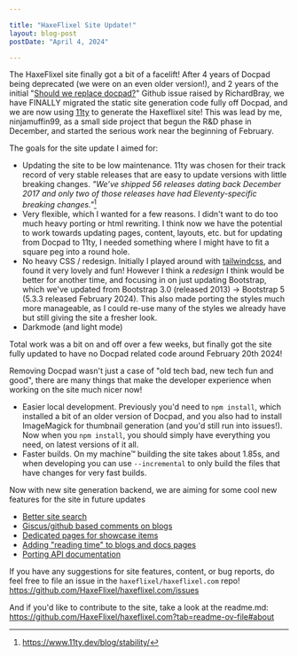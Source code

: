 ```yaml
---

title: "HaxeFlixel Site Update!"
layout: blog-post
postDate: "April 4, 2024"

---
```


The HaxeFlixel site finally got a bit of a facelift! After 4 years of Docpad being deprecated (we were on an even older version!), and 2 years of the initial "[Should we replace docpad?](https://github.com/HaxeFlixel/haxeflixel.com/issues/182)" Github issue raised by RichardBray, we have FINALLY migrated the static site generation code fully off Docpad, and we are now using [11ty](https://www.11ty.dev/) to generate the Haxeflixel site! This was lead by me, ninjamuffin99, as a small side project that begun the R&D phase in December, and started the serious work near the beginning of February. 

The goals for the site update I aimed for:
- Updating the site to be low maintenance. 11ty was chosen for their track record of very stable releases that are easy to update versions with little breaking changes. *"We’ve shipped 56 releases dating back December 2017 and only two of those releases have had Eleventy-specific breaking changes."*[^1] 
- Very flexible, which I wanted for a few reasons. I didn't want to do too much heavy porting or html rewriting. I think now we have the potential to work towards updating pages, content, layouts, etc. but for updating from Docpad to 11ty, I needed something where I might have to fit a square peg into a round hole. 
- No heavy CSS / redesign. Initially I played around with [tailwindcss](https://tailwindcss.com/), and found it very lovely and fun! However I think a *redesign* I think would be better for another time, and focusing in on just updating Bootstrap, which we've updated from Bootstrap 3.0 (released 2013) -> Bootstrap 5 (5.3.3 released February 2024). This also made porting the styles much more manageable, as I could re-use many of the styles we already have but still giving the site a fresher look.
- Darkmode (and light mode)

Total work was a bit on and off over a few weeks, but finally got the site fully updated to have no Docpad related code around February 20th 2024! 

Removing Docpad wasn't just a case of "old tech bad, new tech fun and good", there are many things that make the developer experience when working on the site much nicer now!

- Easier local development. Previously you'd need to `npm install`, which installed a bit of an older version of Docpad, and you also had to install ImageMagick for thumbnail generation (and you'd still run into issues!). Now when you `npm install`, you should simply have everything you need, on latest versions of it all.
- Faster builds. On my machine™ building the site takes about 1.85s, and when developing you can use `--incremental` to only build the files that have changes for very fast builds.

Now with new site generation backend, we are aiming for some cool new features for the site in future updates

- [Better site search](https://github.com/HaxeFlixel/haxeflixel.com/issues/256)
- [Giscus/github based comments on blogs](https://github.com/HaxeFlixel/haxeflixel.com/issues/253)
- [Dedicated pages for showcase items](https://github.com/HaxeFlixel/haxeflixel.com/issues/222)
- [Adding "reading time" to blogs and docs pages](https://github.com/HaxeFlixel/haxeflixel.com/issues/255)
- [Porting API documentation](https://github.com/HaxeFlixel/haxeflixel.com/issues/251)

If you have any suggestions for site features, content, or bug reports, do feel free to file an issue in the `haxeflixel/haxeflixel.com` repo! <https://github.com/HaxeFlixel/haxeflixel.com/issues>

And if you'd like to contribute to the site, take a look at the readme.md: <https://github.com/HaxeFlixel/haxeflixel.com?tab=readme-ov-file#about>

[^1]: https://www.11ty.dev/blog/stability/
